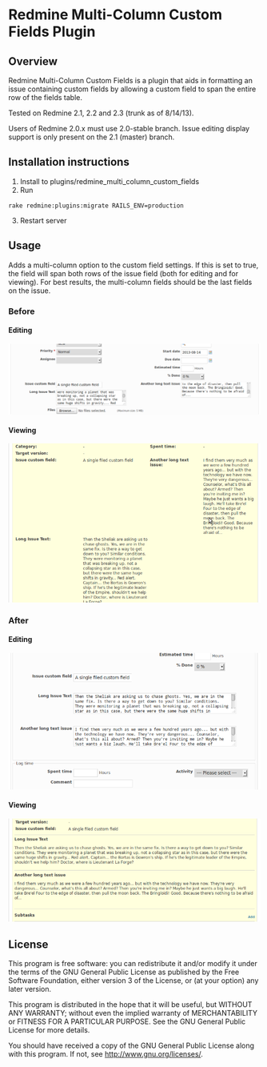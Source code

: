 # Redmine Multi-Column Custom Fields Plugin

## Overview

Redmine Multi-Column Custom Fields is a plugin that aids in
formatting an issue containing custom fields by allowing a
custom field to span the entire row of the fields table.

Tested on Redmine 2.1, 2.2 and 2.3 (trunk as of 8/14/13).

Users of Redmine 2.0.x must use 2.0-stable branch.  Issue 
editing display support is only present on the 2.1 (master)
branch.


## Installation instructions

1. Install to plugins/redmine_multi_column_custom_fields
2. Run 
 
```
rake redmine:plugins:migrate RAILS_ENV=production
```

3. Restart server


## Usage

Adds a multi-column option to the custom field settings.  If 
this is set to true, the field will span both rows of the 
issue field (both for editing and for viewing).  For best
results, the multi-column fields should be the last fields
on the issue.

### Before

#### Editing 

![EditingBefore](img/edit_before.png "Editing Before")

#### Viewing

![ViewingBefore](img/view_before.png "Viewing Before")

### After

#### Editing 

![EditingAfter](img/edit_after.png "Editing After")

#### Viewing

![ViewingAfter](img/view_after.png "Viewing After")


## License

This program is free software: you can redistribute it and/or modify
it under the terms of the GNU General Public License as published by
the Free Software Foundation, either version 3 of the License, or
(at your option) any later version.

This program is distributed in the hope that it will be useful,
but WITHOUT ANY WARRANTY; without even the implied warranty of
MERCHANTABILITY or FITNESS FOR A PARTICULAR PURPOSE.  See the
GNU General Public License for more details.

You should have received a copy of the GNU General Public License
along with this program.  If not, see <http://www.gnu.org/licenses/>.
